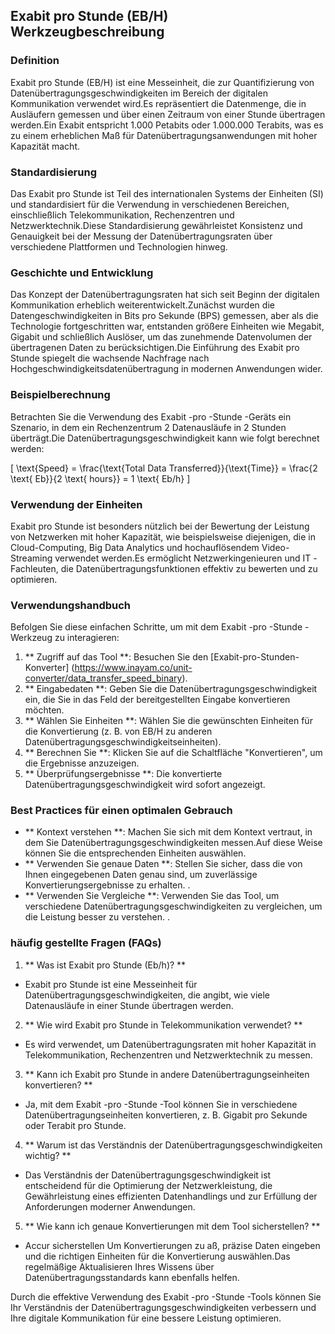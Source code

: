## Exabit pro Stunde (EB/H) Werkzeugbeschreibung

### Definition
Exabit pro Stunde (EB/H) ist eine Messeinheit, die zur Quantifizierung von Datenübertragungsgeschwindigkeiten im Bereich der digitalen Kommunikation verwendet wird.Es repräsentiert die Datenmenge, die in Ausläufern gemessen und über einen Zeitraum von einer Stunde übertragen werden.Ein Exabit entspricht 1.000 Petabits oder 1.000.000 Terabits, was es zu einem erheblichen Maß für Datenübertragungsanwendungen mit hoher Kapazität macht.

### Standardisierung
Das Exabit pro Stunde ist Teil des internationalen Systems der Einheiten (SI) und standardisiert für die Verwendung in verschiedenen Bereichen, einschließlich Telekommunikation, Rechenzentren und Netzwerktechnik.Diese Standardisierung gewährleistet Konsistenz und Genauigkeit bei der Messung der Datenübertragungsraten über verschiedene Plattformen und Technologien hinweg.

### Geschichte und Entwicklung
Das Konzept der Datenübertragungsraten hat sich seit Beginn der digitalen Kommunikation erheblich weiterentwickelt.Zunächst wurden die Datengeschwindigkeiten in Bits pro Sekunde (BPS) gemessen, aber als die Technologie fortgeschritten war, entstanden größere Einheiten wie Megabit, Gigabit und schließlich Auslöser, um das zunehmende Datenvolumen der übertragenen Daten zu berücksichtigen.Die Einführung des Exabit pro Stunde spiegelt die wachsende Nachfrage nach Hochgeschwindigkeitsdatenübertragung in modernen Anwendungen wider.

### Beispielberechnung
Betrachten Sie die Verwendung des Exabit -pro -Stunde -Geräts ein Szenario, in dem ein Rechenzentrum 2 Datenausläufe in 2 Stunden überträgt.Die Datenübertragungsgeschwindigkeit kann wie folgt berechnet werden:

\[ \text{Speed} = \frac{\text{Total Data Transferred}}{\text{Time}} = \frac{2 \text{ Eb}}{2 \text{ hours}} = 1 \text{ Eb/h} \]

### Verwendung der Einheiten
Exabit pro Stunde ist besonders nützlich bei der Bewertung der Leistung von Netzwerken mit hoher Kapazität, wie beispielsweise diejenigen, die in Cloud-Computing, Big Data Analytics und hochauflösendem Video-Streaming verwendet werden.Es ermöglicht Netzwerkingenieuren und IT -Fachleuten, die Datenübertragungsfunktionen effektiv zu bewerten und zu optimieren.

### Verwendungshandbuch
Befolgen Sie diese einfachen Schritte, um mit dem Exabit -pro -Stunde -Werkzeug zu interagieren:

1. ** Zugriff auf das Tool **: Besuchen Sie den [Exabit-pro-Stunden-Konverter] (https://www.inayam.co/unit-converter/data_transfer_speed_binary).
2. ** Eingabedaten **: Geben Sie die Datenübertragungsgeschwindigkeit ein, die Sie in das Feld der bereitgestellten Eingabe konvertieren möchten.
3. ** Wählen Sie Einheiten **: Wählen Sie die gewünschten Einheiten für die Konvertierung (z. B. von EB/H zu anderen Datenübertragungsgeschwindigkeitseinheiten).
4. ** Berechnen Sie **: Klicken Sie auf die Schaltfläche "Konvertieren", um die Ergebnisse anzuzeigen.
5. ** Überprüfungsergebnisse **: Die konvertierte Datenübertragungsgeschwindigkeit wird sofort angezeigt.

### Best Practices für einen optimalen Gebrauch
- ** Kontext verstehen **: Machen Sie sich mit dem Kontext vertraut, in dem Sie Datenübertragungsgeschwindigkeiten messen.Auf diese Weise können Sie die entsprechenden Einheiten auswählen.
- ** Verwenden Sie genaue Daten **: Stellen Sie sicher, dass die von Ihnen eingegebenen Daten genau sind, um zuverlässige Konvertierungsergebnisse zu erhalten.
.
- ** Verwenden Sie Vergleiche **: Verwenden Sie das Tool, um verschiedene Datenübertragungsgeschwindigkeiten zu vergleichen, um die Leistung besser zu verstehen.
.

### häufig gestellte Fragen (FAQs)

1. ** Was ist Exabit pro Stunde (Eb/h)? **
- Exabit pro Stunde ist eine Messeinheit für Datenübertragungsgeschwindigkeiten, die angibt, wie viele Datenausläufe in einer Stunde übertragen werden.

2. ** Wie wird Exabit pro Stunde in Telekommunikation verwendet? **
- Es wird verwendet, um Datenübertragungsraten mit hoher Kapazität in Telekommunikation, Rechenzentren und Netzwerktechnik zu messen.

3. ** Kann ich Exabit pro Stunde in andere Datenübertragungseinheiten konvertieren? **
- Ja, mit dem Exabit -pro -Stunde -Tool können Sie in verschiedene Datenübertragungseinheiten konvertieren, z. B. Gigabit pro Sekunde oder Terabit pro Stunde.

4. ** Warum ist das Verständnis der Datenübertragungsgeschwindigkeiten wichtig? **
- Das Verständnis der Datenübertragungsgeschwindigkeit ist entscheidend für die Optimierung der Netzwerkleistung, die Gewährleistung eines effizienten Datenhandlings und zur Erfüllung der Anforderungen moderner Anwendungen.

5. ** Wie kann ich genaue Konvertierungen mit dem Tool sicherstellen? **
- Accur sicherstellen Um Konvertierungen zu aß, präzise Daten eingeben und die richtigen Einheiten für die Konvertierung auswählen.Das regelmäßige Aktualisieren Ihres Wissens über Datenübertragungsstandards kann ebenfalls helfen.

Durch die effektive Verwendung des Exabit -pro -Stunde -Tools können Sie Ihr Verständnis der Datenübertragungsgeschwindigkeiten verbessern und Ihre digitale Kommunikation für eine bessere Leistung optimieren.